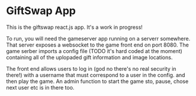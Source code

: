 # GiftSwap App

This is the giftswap react.js app. It's a work in progress! 

To run, you will need the gameserver app running on a serverr somewhere. That server exposes a websocket to the 
game front end on port 8080. The game serber imports a config file (TODO it's hard coded at the moment) containing all of the uplopaded gift information and image locations. 

The front end allows users to log in (god no there's no real security in there!) with a username that must correspond to a user in the config. and then play the game. An admin function to start the game sto, pause, chose next user etc is in there too. 
